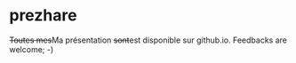 prezhare
========

~~Toutes mes~~Ma présentation ~~sont~~est disponible sur github.io. Feedbacks are welcome; -)
